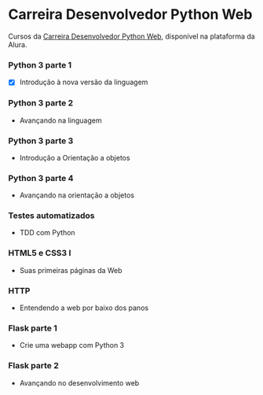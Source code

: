 # Carreira Desenvolvedor Python Web

Cursos da [Carreira Desenvolvedor Python Web](https://www.alura.com.br/carreira-desenvolvimento-python-web), disponível na plataforma da Alura.

### Python 3 parte 1
- [X] Introdução à nova versão da linguagem

### Python 3 parte 2
- Avançando na linguagem

### Python 3 parte 3
- Introdução a Orientação a objetos

### Python 3 parte 4
- Avançando na orientação a objetos

### Testes automatizados
- TDD com Python

### HTML5 e CSS3 I
- Suas primeiras páginas da Web

### HTTP
- Entendendo a web por baixo dos panos

### Flask parte 1
- Crie uma webapp com Python 3

### Flask parte 2
- Avançando no desenvolvimento web



